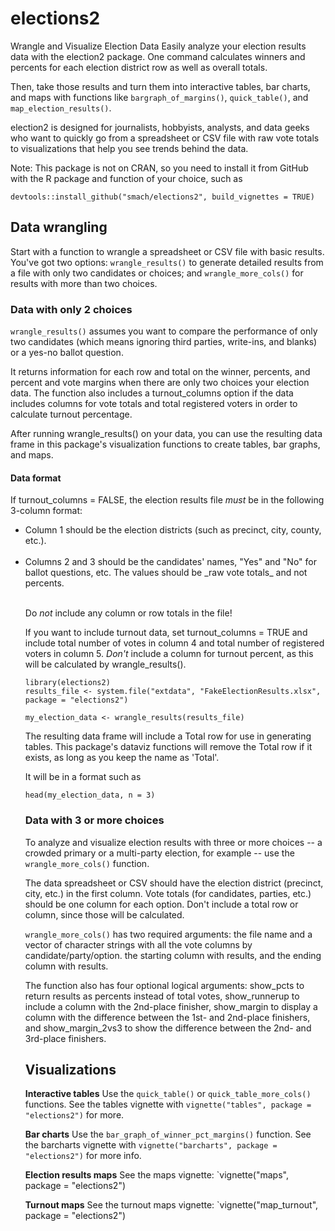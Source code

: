 # elections2
Wrangle and Visualize Election Data 
Easily analyze your election results data with the election2 package. One command calculates winners and percents for each election district row as well as overall totals.

Then, take those results and turn them into interactive tables, bar charts, and maps with functions like `bargraph_of_margins()`, `quick_table()`, and `map_election_results()`.

election2 is designed for journalists, hobbyists, analysts, and data geeks who want to quickly go from a spreadsheet or CSV file with raw vote totals to visualizations that help you see trends behind the data.

Note: This package is not on CRAN, so you need to install it from GitHub with the R package and function of your choice, such as

`devtools::install_github("smach/elections2", build_vignettes = TRUE)`

## Data wrangling

Start with a function to wrangle a spreadsheet or CSV file with basic results. You've got two options: `wrangle_results()` to generate detailed results from a file with only two candidates or choices; and `wrangle_more_cols()` for results with more than two choices.

### Data with only 2 choices

`wrangle_results()` assumes you want to compare the performance of only two candidates (which means ignoring third parties, write-ins, and blanks) or a yes-no ballot question. 

It returns information for each row and total on the winner, percents, and percent and vote margins when there are only two choices your election data. The function also includes a turnout_columns option if the data includes columns for vote totals and total registered voters in order to calculate turnout percentage.

After running wrangle_results() on your data, you can use the resulting data frame in this package's visualization functions to create tables, bar graphs, and maps.

#### Data format

If turnout_columns = FALSE, the election results file _must_ be in the following 3-column format:

<ul><li>Column 1 should be the election districts (such as precinct, city, county, etc.).</li><br />
<li>Columns 2 and 3 should be the candidates' names, "Yes" and "No" for ballot questions, etc. The values should be _raw vote totals_ and not percents.</li></br />

Do _not_ include any column or row totals in the file!

If you want to include turnout data, set turnout_columns = TRUE and include total number of votes in column 4 and total number of registered voters in column 5. _Don't_ include a column for turnout percent, as this will be calculated by wrangle_results().

```{r import_results}
library(elections2)
results_file <- system.file("extdata", "FakeElectionResults.xlsx", package = "elections2")

my_election_data <- wrangle_results(results_file)

```

The resulting data frame will include a Total row for use in generating tables. This package's dataviz functions will remove the Total row if it exists, as long as you keep the name as 'Total'.

It will be in a format such as

```{r viewdata }
head(my_election_data, n = 3)

```

### Data with 3 or more choices

To analyze and visualize election results with three or more choices -- a crowded primary or a multi-party election, for example -- use the `wrangle_more_cols()` function. 

The data spreadsheet or CSV should have the election district (precinct, city, etc.) in the first column. Vote totals (for candidates, parties, etc.) should be one column for each option. Don't include a total row or column, since those will be calculated.

`wrangle_more_cols()` has two required arguments: the file name and a vector of character strings with all the vote columns by candidate/party/option. the starting column with results, and the ending column with results. 

The function also has four optional logical arguments: show_pcts to return results as percents instead of total votes, show_runnerup to include a column with the 2nd-place finisher, show_margin to display a column with the difference between the 1st- and 2nd-place finishers, and show_margin_2vs3 to show the difference between the 2nd- and 3rd-place finishers.

## Visualizations

**Interactive tables** Use the `quick_table()` or `quick_table_more_cols()` functions. See the tables vignette with `vignette("tables", package = "elections2")` for more.

**Bar charts** Use the `bar_graph_of_winner_pct_margins()` function. See the barcharts vignette with `vignette("barcharts", package = "elections2")` for more info.

**Election results maps** See the maps vignette: `vignette("maps", package = "elections2")

**Turnout maps** See the turnout maps vignette: `vignette("map_turnout", package = "elections2")



